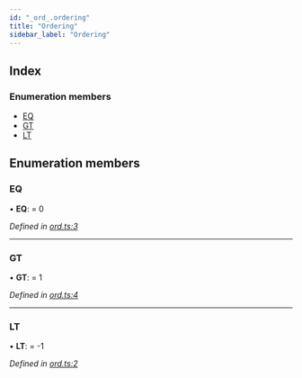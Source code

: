 ```yaml
---
id: "_ord_.ordering"
title: "Ordering"
sidebar_label: "Ordering"
---
```


## Index

### Enumeration members

* [EQ](_ord_.ordering.md#eq)
* [GT](_ord_.ordering.md#gt)
* [LT](_ord_.ordering.md#lt)

## Enumeration members

###  EQ

• **EQ**: = 0

*Defined in [ord.ts:3](https://github.com/fponticelli/tempo/blob/master/std/src/ord.ts#L3)*

___

###  GT

• **GT**: = 1

*Defined in [ord.ts:4](https://github.com/fponticelli/tempo/blob/master/std/src/ord.ts#L4)*

___

###  LT

• **LT**: = -1

*Defined in [ord.ts:2](https://github.com/fponticelli/tempo/blob/master/std/src/ord.ts#L2)*
